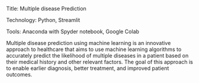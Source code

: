 Title: Multiple disease Prediction

Technology: Python, Streamlit

Tools: Anaconda with Spyder notebook, Google Colab

Multiple disease prediction using machine learning is an innovative approach to healthcare that aims to use machine learning algorithms to accurately predict the likelihood of multiple diseases in a patient based on their medical history and other relevant factors. The goal of this approach is to enable earlier diagnosis, better treatment, and improved patient outcomes.
